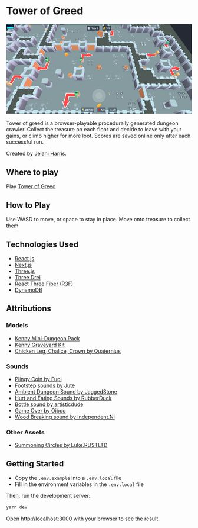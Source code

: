 # Tower of Greed

![Tower of Greed Image](/docs/images/Tower_of_Greed.png)

Tower of greed is a browser-playable procedurally generated dungeon crawler. Collect the treasure on each floor and decide to leave with your gains, or climb higher for more loot. Scores are saved online only after each successful run.

Created by [Jelani Harris](https://jelaniharris.com).

## Where to play

Play [Tower of Greed](https://tower-of-greed.vercel.app)

## How to Play

Use WASD to move, or space to stay in place.
Move onto treasure to collect them

## Technologies Used

- [React.js](https://reactjs.dev)
- [Next.js](https://nextjs.org/)
- [Three.js](https://threejs.org/)
- [Three Drei](https://github.com/pmndrs/drei)
- [React Three Fiber (R3F)](https://docs.pmnd.rs/react-three-fiber/getting-started/introduction)
- [DynamoDB](https://aws.amazon.com/dynamodb/)

## Attributions

### Models

- [Kenny Mini-Dungeon Pack](https://www.kenney.nl/assets/mini-dungeon)
- [Kenny Graveyard Kit](https://www.kenney.nl/assets/graveyard-kit)
- [Chicken Leg, Chalice, Crown by Quaternius](https://quaternius.com/)

### Sounds

- [Plingy Coin by Fupi](https://opengameart.org/content/plingy-coin)
- [Footstep sounds by Jute](https://opengameart.org/content/foot-walking-step-sounds-on-stone-water-snow-wood-and-dirt)
- [Ambient Dungeon Sound by JaggedStone](https://opengameart.org/content/loopable-dungeon-ambience)
- [Hurt and Eating Sounds by RubberDuck](https://opengameart.org/content/80-cc0-creature-sfx)
- [Bottle sound by artisticdude](https://opengameart.org/content/rpg-sound-pack)
- [Game Over by Oiboo](https://opengameart.org/content/game-over-bad-chest-sfx)
- [Wood Breaking sound by Independent.Ni](https://opengameart.org/content/35-wooden-crackshitsdestructions)

### Other Assets

- [Summoning Circles by Luke.RUSTLTD](https://opengameart.org/content/4-summoning-circles)

## Getting Started

- Copy the `.env.example` into a `.env.local` file
- Fill in the environment variables in the `.env.local` file

Then, run the development server:

```bash
yarn dev
```

Open [http://localhost:3000](http://localhost:3000) with your browser to see the result.
